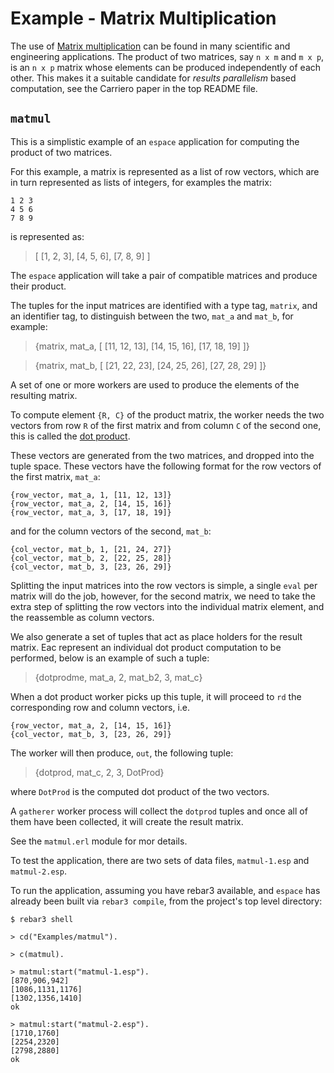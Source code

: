 # Example - Matrix Multiplication

The use of
[Matrix multiplication](https://en.wikipedia.org/wiki/Matrix_multiplication)
can be found in many scientific and engineering applications. The
product of two matrices, say `n x m` and `m x p`, is an `n x p` matrix
whose elements can be produced independently of each other. This makes
it a suitable candidate for *results parallelism* based computation,
see the Carriero paper in the top README file.

## `matmul`

This is a simplistic example of an `espace` application for computing
the product of two matrices.

For this example, a matrix is represented as a list of row vectors,
which are in turn represented as lists of integers, for examples the
matrix:

```
1 2 3
4 5 6
7 8 9
```

is represented as:

> [ [1, 2, 3], [4, 5, 6], [7, 8, 9] ]

The `espace` application will take a pair of compatible matrices and
produce their product.

The tuples for the input matrices are identified with a type tag,
`matrix`, and an identifier tag, to distinguish between the two,
`mat_a` and `mat_b`, for example:

> {matrix, mat_a, [ [11, 12, 13], [14, 15, 16], [17, 18, 19] ]}

> {matrix, mat_b, [ [21, 22, 23], [24, 25, 26], [27, 28, 29] ]}

A set of one or more workers are used to produce the elements of the
resulting matrix.

To compute element `{R, C}` of the product matrix, the worker needs
the two vectors from row `R` of the first matrix and from column `C`
of the second one, this is called the
[dot product](https://en.wikipedia.org/wiki/Dot_product).

These vectors are generated from the two matrices, and dropped into
the tuple space. These vectors have the following format for the row
vectors of the first matrix, `mat_a`:

```
{row_vector, mat_a, 1, [11, 12, 13]}
{row_vector, mat_a, 2, [14, 15, 16]}
{row_vector, mat_a, 3, [17, 18, 19]}
```

and for the column vectors of the second, `mat_b`:

```
{col_vector, mat_b, 1, [21, 24, 27]}
{col_vector, mat_b, 2, [22, 25, 28]}
{col_vector, mat_b, 3, [23, 26, 29]}
```

Splitting the input matrices into the row vectors is simple, a single
`eval` per matrix will do the job, however, for the second matrix, we
need to take the extra step of splitting the row vectors into the
individual matrix element, and the reassemble as column vectors.

We also generate a set of tuples that act as place holders for the
result matrix. Eac represent an individual dot product computation to
be performed, below is an example of such a tuple:

> {dotprodme, mat_a, 2, mat_b2, 3, mat_c}

When a dot product worker picks up this tuple, it will proceed to `rd`
the corresponding row and column vectors, i.e.

```
{row_vector, mat_a, 2, [14, 15, 16]}
{col_vector, mat_b, 3, [23, 26, 29]}
```

The worker will then produce, `out`, the following tuple:

> {dotprod, mat_c, 2, 3, DotProd}

where `DotProd` is the computed dot product of the two vectors.

A `gatherer` worker process will collect the `dotprod` tuples and once
all of them have been collected, it will create the result matrix.

See the `matmul.erl` module for mor details.

To test the application, there are two sets of data files,
`matmul-1.esp` and `matmul-2.esp`.

To run the application, assuming you have rebar3 available, and
`espace` has already been built via `rebar3 compile`, from the
project's top level directory:

```
$ rebar3 shell

> cd("Examples/matmul").

> c(matmul).

> matmul:start("matmul-1.esp").
[870,906,942]
[1086,1131,1176]
[1302,1356,1410]
ok

> matmul:start("matmul-2.esp").
[1710,1760]
[2254,2320]
[2798,2880]
ok

```

